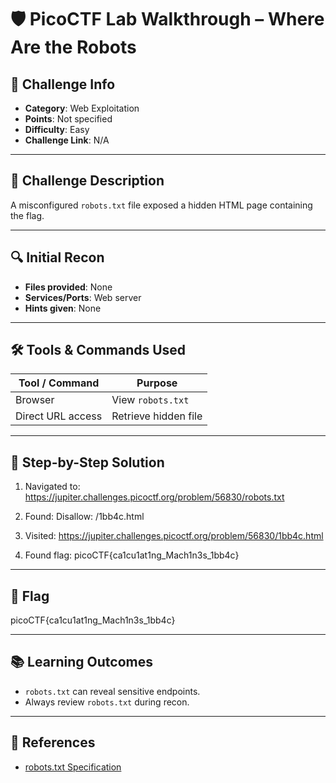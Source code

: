 # 🛡️ PicoCTF Lab Walkthrough – Where Are the Robots

## 📌 Challenge Info
- **Category**: Web Exploitation
- **Points**: Not specified
- **Difficulty**: Easy
- **Challenge Link**: N/A

---

## 📝 Challenge Description
A misconfigured `robots.txt` file exposed a hidden HTML page containing the flag.

---

## 🔍 Initial Recon
- **Files provided**: None
- **Services/Ports**: Web server
- **Hints given**: None

---

## 🛠️ Tools & Commands Used
| Tool / Command | Purpose |
|----------------|---------|
| Browser | View `robots.txt` |
| Direct URL access | Retrieve hidden file |

---

## 🧠 Step-by-Step Solution
1. Navigated to:
https://jupiter.challenges.picoctf.org/problem/56830/robots.txt

2. Found:
Disallow: /1bb4c.html

3. Visited:
https://jupiter.challenges.picoctf.org/problem/56830/1bb4c.html

4. Found flag:
picoCTF{ca1cu1at1ng_Mach1n3s_1bb4c}

---

## 🧾 Flag
picoCTF{ca1cu1at1ng_Mach1n3s_1bb4c}

---

## 📚 Learning Outcomes
- `robots.txt` can reveal sensitive endpoints.
- Always review `robots.txt` during recon.

---

## 🔗 References
- [robots.txt Specification](https://www.robotstxt.org/)

